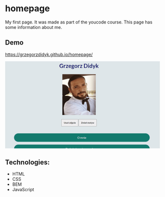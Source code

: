 # homepage

My first page. It was made as part of the youcode course. This page has some information about me.

## Demo

https://grzegorzdidyk.github.io/homepage/

![homepage](images/animation_homepage.gif)

## Technologies:

 - HTML
 - CSS
 - BEM
 - JavaScript  
